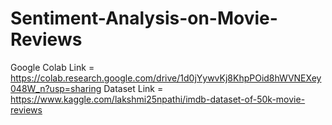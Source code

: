 # Sentiment-Analysis-on-Movie-Reviews

Google Colab Link = https://colab.research.google.com/drive/1d0jYywvKj8KhpPOid8hWVNEXey048W_n?usp=sharing
Dataset Link = https://www.kaggle.com/lakshmi25npathi/imdb-dataset-of-50k-movie-reviews
